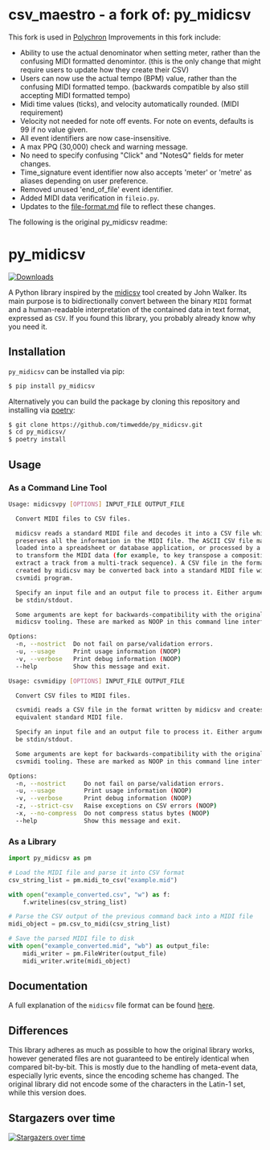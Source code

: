 # csv_maestro - a fork of: py_midicsv
This fork is used in [Polychron](https://github.com/PolychronMidi/Polychron)
Improvements in this fork include:
- Ability to use the actual denominator when setting meter, rather than the confusing MIDI formatted denomintor. (this is the only change that might require users to update how they create their CSV)
- Users can now use the actual tempo (BPM) value, rather than the confusing MIDI formatted tempo. (backwards compatible by also still accepting MIDI formatted tempo)
- Midi time values (ticks), and velocity automatically rounded. (MIDI requirement)
- Velocity not needed for note off events. For note on events, defaults is 99 if no value given.
- All event identifiers are now case-insensitive.
- A max PPQ (30,000) check and warning message.
- No need to specify confusing "Click" and "NotesQ" fields for meter changes.
- Time_signature event identifier now also accepts 'meter' or 'metre' as aliases depending on user preference.
- Removed unused 'end_of_file' event identifier.
- Added MIDI data verification in `fileio.py`.
- Updates to the [file-format.md](/doc/file-format.md) file to reflect these changes.

The following is the original py_midicsv readme:

# py_midicsv

[![Downloads](https://pepy.tech/badge/py-midicsv)](https://pepy.tech/project/py-midicsv)

A Python library inspired by the [midicsv](http://www.fourmilab.ch/webtools/midicsv/) tool created by John Walker. Its main purpose is to bidirectionally convert between the binary `MIDI` format and a human-readable interpretation of the contained data in text format, expressed as `CSV`.
If you found this library, you probably already know why you need it.

## Installation

`py_midicsv` can be installed via pip:
```bash
$ pip install py_midicsv
```

Alternatively you can build the package by cloning this repository and installing via [poetry](https://github.com/sdispater/poetry):
```bash
$ git clone https://github.com/timwedde/py_midicsv.git
$ cd py_midicsv/
$ poetry install
```

## Usage

### As a Command Line Tool
```bash
Usage: midicsvpy [OPTIONS] INPUT_FILE OUTPUT_FILE

  Convert MIDI files to CSV files.

  midicsv reads a standard MIDI file and decodes it into a CSV file which
  preserves all the information in the MIDI file. The ASCII CSV file may be
  loaded into a spreadsheet or database application, or processed by a program
  to transform the MIDI data (for example, to key transpose a composition or
  extract a track from a multi-track sequence). A CSV file in the format
  created by midicsv may be converted back into a standard MIDI file with the
  csvmidi program.

  Specify an input file and an output file to process it. Either argument can
  be stdin/stdout.

  Some arguments are kept for backwards-compatibility with the original
  midicsv tooling. These are marked as NOOP in this command line interface.

Options:
  -n, --nostrict  Do not fail on parse/validation errors.
  -u, --usage     Print usage information (NOOP)
  -v, --verbose   Print debug information (NOOP)
  --help          Show this message and exit.
```

```bash
Usage: csvmidipy [OPTIONS] INPUT_FILE OUTPUT_FILE

  Convert CSV files to MIDI files.

  csvmidi reads a CSV file in the format written by midicsv and creates the
  equivalent standard MIDI file.

  Specify an input file and an output file to process it. Either argument can
  be stdin/stdout.

  Some arguments are kept for backwards-compatibility with the original
  csvmidi tooling. These are marked as NOOP in this command line interface.

Options:
  -n, --nostrict     Do not fail on parse/validation errors.
  -u, --usage        Print usage information (NOOP)
  -v, --verbose      Print debug information (NOOP)
  -z, --strict-csv   Raise exceptions on CSV errors (NOOP)
  -x, --no-compress  Do not compress status bytes (NOOP)
  --help             Show this message and exit.
```

### As a Library
```python
import py_midicsv as pm

# Load the MIDI file and parse it into CSV format
csv_string_list = pm.midi_to_csv("example.mid")

with open("example_converted.csv", "w") as f:
    f.writelines(csv_string_list)

# Parse the CSV output of the previous command back into a MIDI file
midi_object = pm.csv_to_midi(csv_string_list)

# Save the parsed MIDI file to disk
with open("example_converted.mid", "wb") as output_file:
    midi_writer = pm.FileWriter(output_file)
    midi_writer.write(midi_object)
```

## Documentation
A full explanation of the `midicsv` file format can be found [here](https://github.com/timwedde/py_midicsv/blob/master/doc/file-format.md).

## Differences

This library adheres as much as possible to how the original library works, however generated files are not guaranteed to be entirely identical when compared bit-by-bit.
This is mostly due to the handling of meta-event data, especially lyric events, since the encoding scheme has changed. The original library did not encode some of the characters in the Latin-1 set, while this version does.

## Stargazers over time

[![Stargazers over time](https://starchart.cc/timwedde/py_midicsv.svg)](https://starchart.cc/timwedde/py_midicsv)
